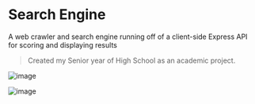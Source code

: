 # Search Engine

A web crawler and search engine running off of a client-side Express API for scoring and displaying results
> Created my Senior year of High School as an academic project.

![image](https://github.com/owenshadburne/Web-Browser/assets/124115160/e675a943-ef85-4071-8e85-2eab733592fc)

![image](https://github.com/owenshadburne/Web-Browser/assets/124115160/b5a19c2d-e747-4773-b890-a3cd8b3bbe41)
